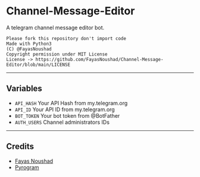 # Channel-Message-Editor

A telegram channel message editor bot.

```
Please fork this repository don't import code
Made with Python3
(C) @FayasNoushad
Copyright permission under MIT License
License -> https://github.com/FayasNoushad/Channel-Message-Editor/blob/main/LICENSE
```

---

## Variables

- `API_HASH` Your API Hash from my.telegram.org
- `API_ID` Your API ID from my.telegram.org
- `BOT_TOKEN` Your bot token from @BotFather
- `AUTH_USERS` Channel administrators IDs

---

## Credits

- [Fayas Noushad](https://github.com/FayasNoushad)
- [Pyrogram](https://github.com/pyrogram/pyrogram)
